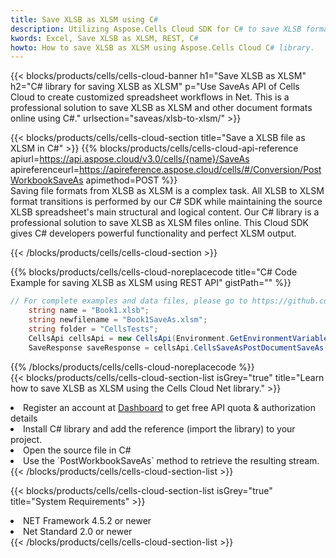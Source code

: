```yaml
---
title: Save XLSB as XLSM using C# 
description: Utilizing Aspose.Cells Cloud SDK for C# to save XLSB format file as XLSM format file. 
kwords: Excel, Save XLSB as XLSM, REST, C#
howto: How to save XLSB as XLSM using Aspose.Cells Cloud C# library.
---
```



{{< blocks/products/cells/cells-cloud-banner h1="Save XLSB as XLSM" h2="C# library for saving XLSB as XLSM" p="Use SaveAs API of Cells Cloud to create customized spreadsheet workflows in Net. This is a professional solution to save XLSB as XLSM and other document formats online using C#." urlsection="saveas/xlsb-to-xlsm/" >}}

{{< blocks/products/cells/cells-cloud-section  title="Save a XLSB file as XLSM in C#" >}}
{{% blocks/products/cells/cells-cloud-api-reference  apiurl=https://api.aspose.cloud/v3.0/cells/{name}/SaveAs  apireferenceurl=https://apireference.aspose.cloud/cells/#/Conversion/PostWorkbookSaveAs  apimethod=POST %}}
<br/>
Saving file formats from XLSB as XLSM is a complex task. All XLSB to XLSM format transitions is performed by our C# SDK while maintaining the source XLSB spreadsheet's main structural and logical content. Our C# library is a professional solution to save XLSB as XLSM files online. This Cloud SDK gives C# developers powerful functionality and perfect XLSM output.

{{< /blocks/products/cells/cells-cloud-section >}}

{{% blocks/products/cells/cells-cloud-noreplacecode title="C# Code Example for saving XLSB as XLSM using REST API" gistPath="" %}}
  
```cs
// For complete examples and data files, please go to https://github.com/aspose-cells-cloud/aspose-cells-cloud-dotnet/
    string name = "Book1.xlsb";
    string newfilename = "Book1SaveAs.xlsm";
    string folder = "CellsTests";
    CellsApi cellsApi = new CellsApi(Environment.GetEnvironmentVariable("ProductClientId"), Environment.GetEnvironmentVariable("ProductClientSecret"));
    SaveResponse saveResponse = cellsApi.CellsSaveAsPostDocumentSaveAs(name, null, newfilename, null,null,folder);
```
  
{{% /blocks/products/cells/cells-cloud-noreplacecode  %}}
<br/>
{{< blocks/products/cells/cells-cloud-section-list isGrey="true"  title="Learn how to save XLSB as XLSM using the Cells Cloud Net library." >}}
<li>Register an account at <a href="https://dashboard.aspose.cloud/">Dashboard</a> to get free API quota & authorization details</li>
<li>Install C# library and add the reference (import the library) to your project.</li>
<li>Open the source file in C#</li>
<li>Use the `PostWorkbookSaveAs` method to retrieve the resulting stream.</li>
{{< /blocks/products/cells/cells-cloud-section-list >}}

{{< blocks/products/cells/cells-cloud-section-list isGrey="true"  title="System Requirements" >}}
<li>NET Framework 4.5.2 or newer</li>
<li>Net Standard 2.0 or newer</li>
{{< /blocks/products/cells/cells-cloud-section-list >}}
